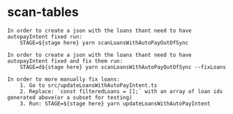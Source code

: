 # scan-tables

    In order to create a json with the loans thant need to have autopayIntent fixed run:
        STAGE=${stage here} yarn scanLoansWithAutoPayOutOfSync

    In order to create a json with the loans thant need to have autopayIntent fixed and fix them run:
        STAGE=d${stage here} yarn scanLoansWithAutoPayOutOfSync --fixLoans

    In order to more manually fix loans:
        1. Go to src/updateLoansWithAutoPayIntent.ts
        2. Replace: `const filteredLoans = [];` with an array of loan ids generated above(or a subset for testing)
        3. Run: STAGE=${stage here} yarn updateLoansWithAutoPayIntent
